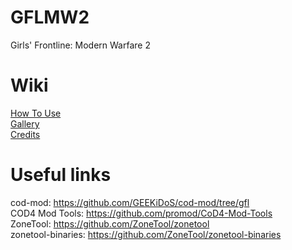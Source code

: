 # GFLMW2
Girls' Frontline: Modern Warfare 2

# Wiki
[How To Use](https://github.com/Loyalists/GFLMW2/wiki/How-to-use)   
[Gallery](https://github.com/Loyalists/GFLMW2/wiki/Gallery)   
[Credits](https://github.com/Loyalists/GFLMW2/wiki/Credits)   

# Useful links
cod-mod: https://github.com/GEEKiDoS/cod-mod/tree/gfl  
COD4 Mod Tools: https://github.com/promod/CoD4-Mod-Tools  
ZoneTool: https://github.com/ZoneTool/zonetool  
zonetool-binaries: https://github.com/ZoneTool/zonetool-binaries  
